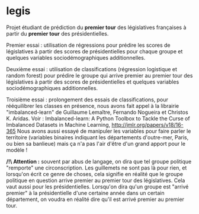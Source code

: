 # legis
Projet étudiant de prédiction du __premier tour__ des législatives françaises à partir du __premier tour__ des présidentielles.

Premier essai : utilisation de régressions pour prédire les scores de législatives à partir des scores de présidentielles pour chaque groupe et quelques variables sociodémographiques additionnelles.

Deuxième essai : utilisation de classifications (régression logistique et random forest) pour prédire le groupe qui arrive premier au premier tour des législatives à partir des scores de présidentielles et quelques variables sociodémographiques additionnelles.

Troisième essai : prolongement des essais de classifications, pour rééquilibrer les classes en présence, nous avons fait appel à la librairie "imbalanced-learn" de Guillaume Lemaître, Fernando Nogueira et Christos K. Aridas.
Voir : Imbalanced-learn: A Python Toolbox to Tackle the Curse of Imbalanced Datasets in Machine Learning, http://jmlr.org/papers/v18/16-365
Nous avons aussi essayé de manipuler les variables pour faire parler le territoire (variables binaires indiquant les départements d'outre-mer, Paris, ou bien sa banlieue) mais ça n'a pas l'air d'être d'un grand apport pour le modèle !

__/!\ Attention :__ souvent par abus de langage, on dira que tel groupe politique "remporte" une circonscription. Les guillemets ne sont pas là pour rien, et lorsqu'on écrit ce genre de choses, cela signifie en réalité que le groupe politique en question arrive premier au premier tour des législatives.
Cela vaut aussi pour les présidentielles. Lorsqu'on dira qu'un groupe est "arrivé premier" à la présidentielle d'une certaine année dans un certain département, on voudra en réalité dire qu'il est arrivé premier au premier tour.